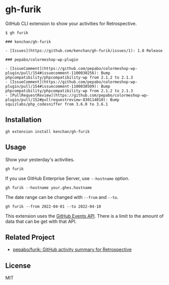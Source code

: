 # gh-furik

GitHub CLI extension to show your activities for Retrospective.

```
$ gh furik

### kenchan/gh-furik

- [Issues](https://github.com/kenchan/gh-furik/issues/1): 1.0 Release

### pepabo/colormeshop-wp-plugin

- [IssueComment](https://github.com/pepabo/colormeshop-wp-plugin/pull/154#issuecomment-1100030256): Bump phpcompatibility/phpcompatibility-wp from 2.1.2 to 2.1.3
- [IssueComment](https://github.com/pepabo/colormeshop-wp-plugin/pull/154#issuecomment-1100030509): Bump phpcompatibility/phpcompatibility-wp from 2.1.2 to 2.1.3
- [PullRequestReview](https://github.com/pepabo/colormeshop-wp-plugin/pull/152#pullrequestreview-830114010): Bump squizlabs/php_codesniffer from 3.6.0 to 3.6.1
```

## Installation

```
gh extension install kenchan/gh-furik
```

## Usage

Show your yesterday's activities.

```
gh furik
```

If you use GitHub Enterprise Server, use `--hostname` option.

```
gh furik --hostname your.ghes.hostname
```


The date range can be changed with `--from` and `--to`.

```
gh furik --from 2022-04-01 --to 2022-04-10
```

This extension uses the [GitHub Events API](https://docs.github.com/ja/rest/reference/activity#events). There is a limit to the amount of data that can be get with that API.

## Related Project

- [pepabo/furik: GitHub activity summary for Retrospective](https://github.com/pepabo/furik)

## License

MIT
